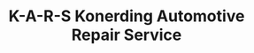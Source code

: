 ---
title: "K-A-R-S Konerding Automotive Repair Service"
url: /huntingburg/k-a-r-s-konerding-automotive-repair-service/
shop: Autowerkstatt
---
